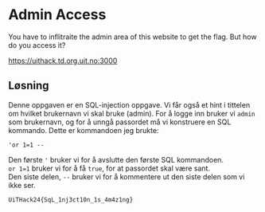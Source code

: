# Admin Access
You have to inflitraite the admin area of this website to get the flag. But how do you access it?

https://uithack.td.org.uit.no:3000

## Løsning
Denne oppgaven er en SQL-injection oppgave. Vi får også et hint i tittelen om hvilket brukernavn vi skal bruke (admin). For å logge inn bruker vi `admin` som brukernavn, og for å unngå passordet må vi konstruere en SQL kommando. Dette er kommandoen jeg brukte:

`'or 1=1 --`

Den første `'` bruker vi for å avslutte den første SQL kommandoen.\
`or 1=1` bruker vi for å få `true`, for at passordet skal være sant.\
Den siste delen, `--` bruker vi for å kommentere ut den siste delen som vi ikke ser.

`UiTHack24{SqL_1nj3ct10n_1s_4m4z1ng}`